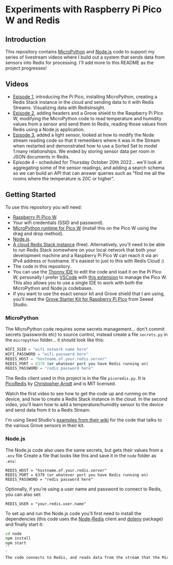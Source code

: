 # Experiments with Raspberry Pi Pico W and Redis

## Introduction

This repository contains [MicroPython](https://micropython.org/) and [Node.js](https://nodejs.org/en/) code to support my series of livestream videos where I build out a system that sends data from sensors into Redis for processing.  I'll add more to this README as the project progresses!

## Videos

* [Episode 1](https://www.youtube.com/watch?v=8Q3jK5CAfNQ), introducing the Pi Pico, installing MicroPython, creating a Redis Stack instance in the cloud and sending data to it with Redis Streams.  Visualizing data with RedisInsight.
* [Episode 2](https://www.youtube.com/watch?v=TQlsvxD6zRM), adding headers and a Grove shield to the Raspberry Pi Pico W, modifying the MicroPython code to read temperature and humidity values from a sensor and send them to Redis, reading those values from Redis using a Node.js application.
* [Episode 3](https://www.youtube.com/watch?v=0vw_vhouca8), added a light sensor, looked at how to modify the Node stream reading code so that it remembers where it was in the Stream when restarted and demonstrated how to use a Sorted Set to model 1:many relationships.  We ended by storing sensor data per room in JSON documents in Redis.
* Episode 4 - scheduled for Thursday October 20th 2022... we'll look at aggregating some of the sensor readings, and adding a search schema so we can build an API that can answer queries such as "find me all the rooms where the temperature is 20C or higher".

## Getting Started

To use this repository you will need:

* [Raspberry Pi Pico W](https://www.raspberrypi.com/documentation/microcontrollers/raspberry-pi-pico.html).
* Your wifi credentials (SSID and password).
* [MicroPython runtime for Pico W](https://www.raspberrypi.com/documentation/microcontrollers/micropython.html) (install this on the Pico W using the drag and drop method).
* [Node.js](https://nodejs.org/en/download/).
* [A cloud Redis Stack instance](https://redis.com/try-free/) (free).  Alternatively, you'll need to be able to run Redis Stack somewhere on your local network that both your development machine and a Raspberry Pi Pico W can reach it via an IPv4 address or hostname.  It's easiest to just to this with Redis Cloud :)
* The code in this repository.
* You can use the [Thonny IDE](https://thonny.org/) to edit the code and load it on the Pi Pico W, personally I prefer [VSCode](https://code.visualstudio.com/) with [this extension](https://marketplace.visualstudio.com/items?itemName=paulober.pico-w-go) to manage the Pico W.  This also allows you to use a single IDE to work with both the MicroPython and Node.js codebases.
* If you want to use the exact sensor kit and Grove shield that I am using, you'll need the [Grove Starter Kit for Raspberry Pi Pico](https://www.seeedstudio.com/Grove-Starter-Kit-for-Raspberry-Pi-Pico-p-4851.html) from Seeed Studio.

### MicroPython

The MicroPython code requires some secrets management... don't commit secrets (passwords etc) to source control, instead create a file `secrets.py` in the `micropython` folder... it should look like this:

```python
WIFI_SSID = "wifi network name here"
WIFI_PASSWORD = "wifi password here"
REDIS_HOST = "hostname.of.your.redis.server"
REDIS_PORT = 6379 (or whatever port you have Redis running on)
REDIS_PASSWORD = "redis password here"
```

The Redis client used in this project is in the file `picoredis.py`.  It is [PicoRedis](https://github.com/SpotlightKid/picoredis) by [Christopher Arndt](https://chrisarndt.de/) and is MIT licensed.

Watch the first video to see how to get the code up and running on the device, and how to create a Redis Stack instance in the cloud.  In the second video, you'll learn how to add a temperature/humidity sensor to the device and send data from it to a Redis Stream.

I'm using Seed Studio's [examples from their wiki](https://wiki.seeedstudio.com/Grove_Shield_for_Pi_Pico_V1.0/) for the code that talks to the various Grove sensors in their kit.

### Node.js

The Node.js code also uses the same secrets, but gets their values from a `.env` file  Create a file that looks like this and save it in the `node` folder as `.env`:

```
REDIS_HOST = "hostname.of.your.redis.server"
REDIS_PORT = 6379 (or whatever port you have Redis running on)
REDIS_PASSWORD = "redis password here"
```

Optionally, if you're using a user name and password to connect to Redis, you can also set:

```
REDIS_USER = "your.redis.user.name"
```

To set up and run the Node.js code you'll first need to install the dependencies (this code uses the [Node-Redis](https://github.com/redis/node-redis) client and [dotenv](https://www.npmjs.com/package/dotenv) package) and finally start it:

```bash
cd node
npm install
npm start
``
`
The code connects to Redis, and reads data from the stream that the MicroPython code is writing to.  See the second video for more details.
